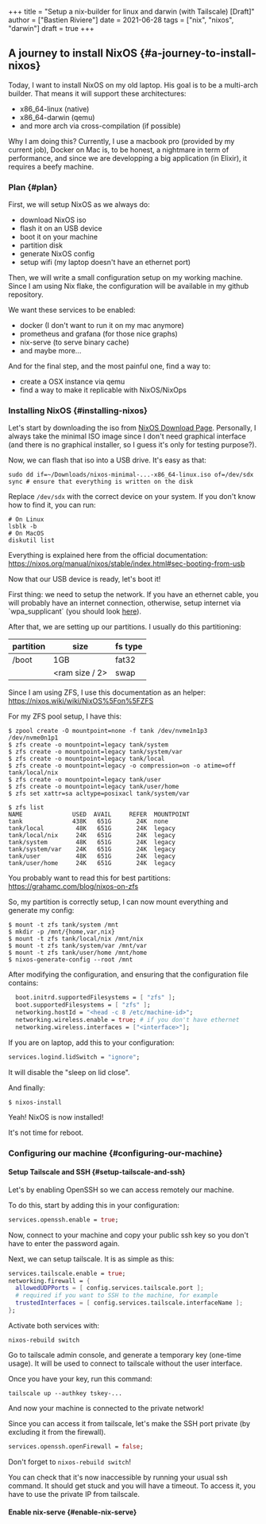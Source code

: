 +++
title = "Setup a nix-builder for linux and darwin (with Tailscale) [Draft]"
author = ["Bastien Riviere"]
date = 2021-06-28
tags = ["nix", "nixos", "darwin"]
draft = true
+++

## A journey to install NixOS {#a-journey-to-install-nixos}

Today, I want to install NixOS on my old laptop. His goal is to be a multi-arch builder. That means it will support these architectures:

- x86_64-linux (native)
- x86_64-darwin (qemu)
- and more arch via cross-compilation (if possible)

Why I am doing this? Currently, I use a macbook pro (provided by my current job), Docker on Mac is, to be honest,
a nightmare in term of performance, and since we are developping a big application (in Elixir), it requires a beefy machine.

### Plan {#plan}

First, we will setup NixOS as we always do:

- download NixOS iso
- flash it on an USB device
- boot it on your machine
- partition disk
- generate NixOS config
- setup wifi (my laptop doesn't have an ethernet port)

Then, we will write a small configuration setup on my working machine. Since I am using Nix flake, the configuration will be available
in my github repository.

We want these services to be enabled:

- docker (I don't want to run it on my mac anymore)
- prometheus and grafana (for those nice graphs)
- nix-serve (to serve binary cache)
- and maybe more...

And for the final step, and the most painful one, find a way to:

- create a OSX instance via qemu
- find a way to make it replicable with NixOS/NixOps

### Installing NixOS {#installing-nixos}

Let's start by downloading the iso from [NixOS Download Page](https://nixos.org/download.html). Personally, I always take the minimal ISO image since I don't need graphical
interface (and there is no graphical installer, so I guess it's only for testing purpose?).

Now, we can flash that iso into a USB drive. It's easy as that:

```shell
sudo dd if=~/Downloads/nixos-minimal-...-x86_64-linux.iso of=/dev/sdx
sync # ensure that everything is written on the disk
```

Replace `/dev/sdx` with the correct device on your system. If you don't know how to find it, you can run:

```shell
# On Linux
lsblk -b
# On MacOS
diskutil list
```

Everything is explained here from the official documentation: <https://nixos.org/manual/nixos/stable/index.html#sec-booting-from-usb>

Now that our USB device is ready, let's boot it!

First thing: we need to setup the network. If you have an ethernet cable, you will probably have an internet connection, otherwise, setup internet via \`wpa_supplicant\` (you should look [here](https://nixos.org/manual/nixos/stable/index.html#sec-installation-booting-networking)).

After that, we are setting up our partitions.
I usually do this partitioning:

| partition | size           | fs type |
| --------- | -------------- | ------- |
| /boot     | 1GB            | fat32   |
| <swap>    | <ram size / 2> | swap    |

Since I am using ZFS, I use this documentation as an helper: <https://nixos.wiki/wiki/NixOS%5Fon%5FZFS>

For my ZFS pool setup, I have this:

```shell
$ zpool create -O mountpoint=none -f tank /dev/nvme1n1p3 /dev/nvme0n1p1
$ zfs create -o mountpoint=legacy tank/system
$ zfs create -o mountpoint=legacy tank/system/var
$ zfs create -o mountpoint=legacy tank/local
$ zfs create -o mountpoint=legacy -o compression=on -o atime=off tank/local/nix
$ zfs create -o mountpoint=legacy tank/user
$ zfs create -o mountpoint=legacy tank/user/home
$ zfs set xattr=sa acltype=posixacl tank/system/var

$ zfs list
NAME              USED  AVAIL     REFER  MOUNTPOINT
tank              438K   651G       24K  none
tank/local         48K   651G       24K  legacy
tank/local/nix     24K   651G       24K  legacy
tank/system        48K   651G       24K  legacy
tank/system/var    24K   651G       24K  legacy
tank/user          48K   651G       24K  legacy
tank/user/home     24K   651G       24K  legacy
```

You probably want to read this for best partitions: <https://grahamc.com/blog/nixos-on-zfs>

So, my partition is correctly setup, I can now mount everything and generate my config:

```shell
$ mount -t zfs tank/system /mnt
$ mkdir -p /mnt/{home,var,nix}
$ mount -t zfs tank/local/nix /mnt/nix
$ mount -t zfs tank/system/var /mnt/var
$ mount -t zfs tank/user/home /mnt/home
$ nixos-generate-config --root /mnt
```

After modifying the configuration, and ensuring that the configuration file contains:

```nix
  boot.initrd.supportedFilesystems = [ "zfs" ];
  boot.supportedFilesystems = [ "zfs" ];
  networking.hostId = "<head -c 8 /etc/machine-id>";
  networking.wireless.enable = true; # if you don't have ethernet
  networking.wireless.interfaces = ["<interface>"];
```

If you are on laptop, add this to your configuration:

```nix
services.logind.lidSwitch = "ignore";
```

It will disable the "sleep on lid close".

And finally:

```shell
$ nixos-install
```

Yeah! NixOS is now installed!

It's not time for reboot.

### Configuring our machine {#configuring-our-machine}

#### Setup Tailscale and SSH {#setup-tailscale-and-ssh}

Let's by enabling OpenSSH so we can access remotely our machine.

To do this, start by adding this in your configuration:

```nix
services.openssh.enable = true;
```

Now, connect to your machine and copy your public ssh key so you don't have to enter the password again.

Next, we can setup tailscale. It is as simple as this:

```nix
services.tailscale.enable = true;
networking.firewall = {
  allowedUDPPorts = [ config.services.tailscale.port ];
  # required if you want to SSH to the machine, for example
  trustedInterfaces = [ config.services.tailscale.interfaceName ];
};
```

Activate both services with:

```shell
nixos-rebuild switch
```

Go to tailscale admin console, and generate a temporary key (one-time usage).
It will be used to connect to tailscale without the user interface.

Once you have your key, run this command:

```shell
tailscale up --authkey tskey-...
```

And now your machine is connected to the private network!

Since you can access it from tailscale, let's make the SSH port private (by excluding it from the firewall).

```nix
services.openssh.openFirewall = false;
```

Don't forget to `nixos-rebuild switch`!

You can check that it's now inaccessible by running your usual ssh command. It should get stuck and you will have a timeout.
To access it, you have to use the private IP from tailscale.

#### Enable nix-serve {#enable-nix-serve}
